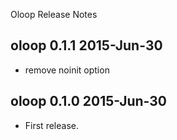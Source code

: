 Oloop Release Notes

oloop 0.1.1 2015-Jun-30
-----------------------
* remove noinit option


oloop 0.1.0 2015-Jun-30
-----------------------
* First release.
